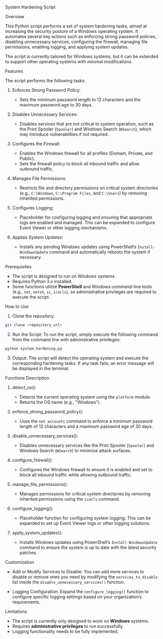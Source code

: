System Hardening Script

Overview

This Python script performs a set of system hardening tasks, aimed at increasing the security posture of a Windows operating system. It automates several key actions such as enforcing strong password policies, disabling unnecessary services, configuring the firewall, managing file permissions, enabling logging, and applying system updates.

The script is currently tailored for Windows systems, but it can be extended to support other operating systems with minimal modifications.

Features

The script performs the following tasks:
1. Enforces Strong Password Policy:
   - Sets the minimum password length to 12 characters and the maximum password age to 30 days.

2. Disables Unnecessary Services:
   - Disables services that are not critical to system operation, such as the Print Spooler (`Spooler`) and Windows Search (`WSearch`), which may introduce vulnerabilities if not required.

3. Configures the Firewall:
   - Enables the Windows firewall for all profiles (Domain, Private, and Public).
   - Sets the firewall policy to block all inbound traffic and allow outbound traffic.

4. Manages File Permissions:
   - Restricts file and directory permissions on critical system directories (e.g., `C:\Windows`, `C:\Program Files`, and `C:\Users`) by removing inherited permissions.

5. Configures Logging:
   - Placeholder for configuring logging and ensuring that appropriate logs are enabled and managed. This can be expanded to configure Event Viewer or other logging mechanisms.

6. Applies System Updates:
   - Installs any pending Windows updates using PowerShell’s `Install-WindowsUpdate` command and automatically reboots the system if necessary.

Prerequisites

- The script is designed to run on Windows systems.
- Requires Python 3.x installed.
- Some functions utilize **PowerShell** and Windows command-line tools (e.g., `net`, `netsh`, `sc`, `icacls`), so administrative privileges are required to execute the script.

How to Use

1. Clone the repository:
```bash
git clone <repository_url>
```

2. Run the Script:
To run the script, simply execute the following command from the command line with administrative privileges:
```bash
python system_hardening.py
```

3. Output:
The script will detect the operating system and execute the corresponding hardening tasks. If any task fails, an error message will be displayed in the terminal.

Functions Description

1. detect_os():
   - Detects the current operating system using the `platform` module.
   - Returns the OS name (e.g., "Windows").

2. enforce_strong_password_policy():
   - Uses the `net accounts` command to enforce a minimum password length of 12 characters and a maximum password age of 30 days.

3. disable_unnecessary_services():
   - Disables unnecessary services like the Print Spooler (`Spooler`) and Windows Search (`WSearch`) to minimize attack surfaces.

4. configure_firewall():
   - Configures the Windows firewall to ensure it is enabled and set to block all inbound traffic while allowing outbound traffic.

5. manage_file_permissions():
   - Manages permissions for critical system directories by removing inherited permissions using the `icacls` command.

6. configure_logging():
   - Placeholder function for configuring system logging. This can be expanded to set up Event Viewer logs or other logging solutions.

7. apply_system_updates():
   - Installs Windows updates using PowerShell’s `Install-WindowsUpdate` command to ensure the system is up to date with the latest security patches.

Customization

- Add or Modify Services to Disable:
   You can add more services to disable or remove ones you need by modifying the `services_to_disable` list inside the `disable_unnecessary_services()` function.

- Logging Configuration:
   Expand the `configure_logging()` function to configure specific logging settings based on your organization’s requirements.

Limitations

- The script is currently only designed to work on **Windows** systems.
- Requires **administrative privileges** to run successfully.
- Logging functionality needs to be fully implemented.


